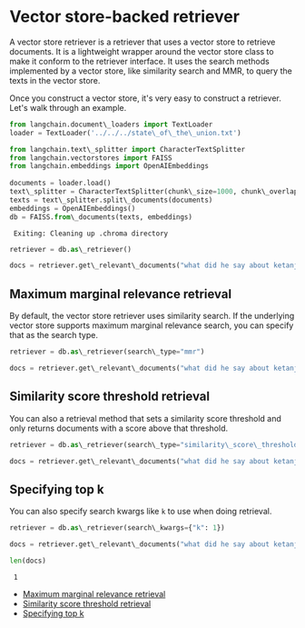 # Vector store-backed retriever

A vector store retriever is a retriever that uses a vector store to retrieve documents. It is a lightweight wrapper around the vector store class to make it conform to the retriever interface.
It uses the search methods implemented by a vector store, like similarity search and MMR, to query the texts in the vector store.

Once you construct a vector store, it's very easy to construct a retriever. Let's walk through an example.

```python
from langchain.document\_loaders import TextLoader  
loader = TextLoader('../../../state\_of\_the\_union.txt')  

```

```python
from langchain.text\_splitter import CharacterTextSplitter  
from langchain.vectorstores import FAISS  
from langchain.embeddings import OpenAIEmbeddings  
  
documents = loader.load()  
text\_splitter = CharacterTextSplitter(chunk\_size=1000, chunk\_overlap=0)  
texts = text\_splitter.split\_documents(documents)  
embeddings = OpenAIEmbeddings()  
db = FAISS.from\_documents(texts, embeddings)  

```

```text
 Exiting: Cleaning up .chroma directory  

```

```python
retriever = db.as\_retriever()  

```

```python
docs = retriever.get\_relevant\_documents("what did he say about ketanji brown jackson")  

```

## Maximum marginal relevance retrieval[​](#maximum-marginal-relevance-retrieval "Direct link to Maximum marginal relevance retrieval")

By default, the vector store retriever uses similarity search. If the underlying vector store supports maximum marginal relevance search, you can specify that as the search type.

```python
retriever = db.as\_retriever(search\_type="mmr")  

```

```python
docs = retriever.get\_relevant\_documents("what did he say about ketanji brown jackson")  

```

## Similarity score threshold retrieval[​](#similarity-score-threshold-retrieval "Direct link to Similarity score threshold retrieval")

You can also a retrieval method that sets a similarity score threshold and only returns documents with a score above that threshold.

```python
retriever = db.as\_retriever(search\_type="similarity\_score\_threshold", search\_kwargs={"score\_threshold": .5})  

```

```python
docs = retriever.get\_relevant\_documents("what did he say about ketanji brown jackson")  

```

## Specifying top k[​](#specifying-top-k "Direct link to Specifying top k")

You can also specify search kwargs like `k` to use when doing retrieval.

```python
retriever = db.as\_retriever(search\_kwargs={"k": 1})  

```

```python
docs = retriever.get\_relevant\_documents("what did he say about ketanji brown jackson")  

```

```python
len(docs)  

```

```text
 1  

```

- [Maximum marginal relevance retrieval](#maximum-marginal-relevance-retrieval)
- [Similarity score threshold retrieval](#similarity-score-threshold-retrieval)
- [Specifying top k](#specifying-top-k)

